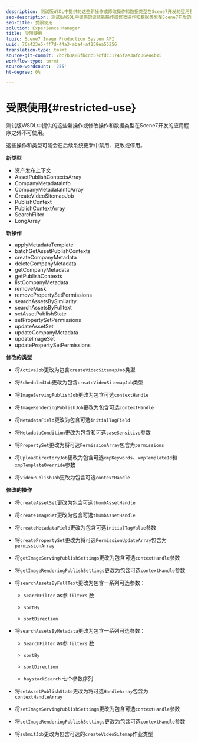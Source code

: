 ```yaml
---
description: 测试版WSDL中提供的这些新操作或修改操作和数据类型在Scene7开发的应用程序之外不可使用。
seo-description: 测试版WSDL中提供的这些新操作或修改操作和数据类型在Scene7开发的应用程序之外不可使用。
seo-title: 受限使用
solution: Experience Manager
title: 受限使用
topic: Scene7 Image Production System API
uuid: 76a423e5-ff7d-44a3-aba4-af258ea55256
translation-type: tm+mt
source-git-commit: 7bc7b3a86fbcdc57cfdc31745fae3afc06e44b15
workflow-type: tm+mt
source-wordcount: '255'
ht-degree: 0%

---
```



# 受限使用{#restricted-use}

测试版WSDL中提供的这些新操作或修改操作和数据类型在Scene7开发的应用程序之外不可使用。

这些操作和类型可能会在后续系统更新中禁用、更改或停用。

**新类型**

* 资产发布上下文
* AssetPublishContextsArray
* CompanyMetadataInfo
* CompanyMetadataInfoArray
* CreateVideoSitemapJob
* PublishContext
* PublishContextArray
* SearchFilter
* LongArray

**新操作**

* applyMetadataTemplate
* batchGetAssetPublishContexts
* createCompanyMetadata
* deleteCompanyMetadata
* getCompanyMetadata
* getPublishContexts
* listCompanyMetadata
* removeMask
* removePropertySetPermissions
* searchAssetsBySimilarity
* searchAssetsByFulltext
* setAssetPublishState
* setPropertySetPermissions
* updateAssetSet
* updateCompanyMetadata
* updateImageSet
* updatePropertySetPermissions

**修改的类型**

* 将`ActiveJob`更改为包含`createVideoSitemapJob`类型

* 将`ScheduledJob`更改为包含`createVideoSitemapJob`类型

* 将`ImageServingPublishJob`更改为包含可选`contextHandle`

* 将`ImageRenderingPublishJob`更改为包含可选`contextHandle`

* 将`MetadataField`更改为包含可选`initialTagField`

* 将`MetadataCondition`更改为包含和可选`caseSensitive`参数

* 将`PropertySet`更改为将可选`PermissionArray`包含为`permissions`

* 将`UploadDirectoryJob`更改为包含可选`xmpKeywords`、`xmpTemplateId`和`xmpTemplateOverride`参数

* 将`VideoPublishJob`更改为包含可选`contextHandle`

**修改的操作**

* 将`createAssetSet`更改为包含可选`thumbAssetHandle`

* 将`createImageSet`更改为包含可选`thumbAssetHandle`

* 将`createMetadataField`更改为包含可选`initialTagValue`参数

* 将`createPropertySet`更改为将可选`PermissionUpdateArray`包含为`permissionArray`

* 将`getImageServingPublishSettings`更改为包含可选`contextHandle`参数

* 将`getImageRenderingPublishSettings`更改为包含可选`contextHandle`参数

* 将`searchAssetsByFullText`更改为包含一系列可选参数：

   * `SearchFilter` as参 `filters` 数

   * `sortBy`
   * `sortDirection`

* 将`searchAssetsByMetadata`更改为包含一系列可选参数：

   * `SearchFilter` as参 `filters` 数

   * `sortBy`
   * `sortDirection`
   * `haystackSearch` 七个参数序列

* 将`setAssetPublishState`更改为将可选`HandleArray`包含为`contextHandleArray`

* 将`setImageServingPublishSettings`更改为包含可选`contextHandle`参数

* 将`setImageRenderingPublishSettings`更改为包含可选`contextHandle`参数

* 将`submitJob`更改为包含可选的`createVideoSitemap`作业类型

